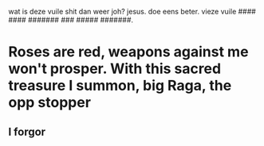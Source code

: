 wat is deze vuile shit dan weer joh? jesus. doe eens beter. vieze vuile #### #### ####### ### ##### #######.

# Roses are red, weapons against me won't prosper. With this sacred treasure I summon, big Raga, the opp stopper

## I forgor